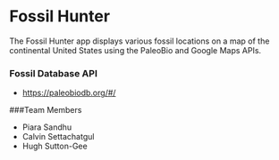 # Fossil Hunter

The Fossil Hunter app displays various fossil locations on a map of the continental United States using the PaleoBio and Google Maps APIs.

### Fossil Database API

*  https://paleobiodb.org/#/

###Team Members

*  Piara Sandhu
*  Calvin Settachatgul
*  Hugh Sutton-Gee
